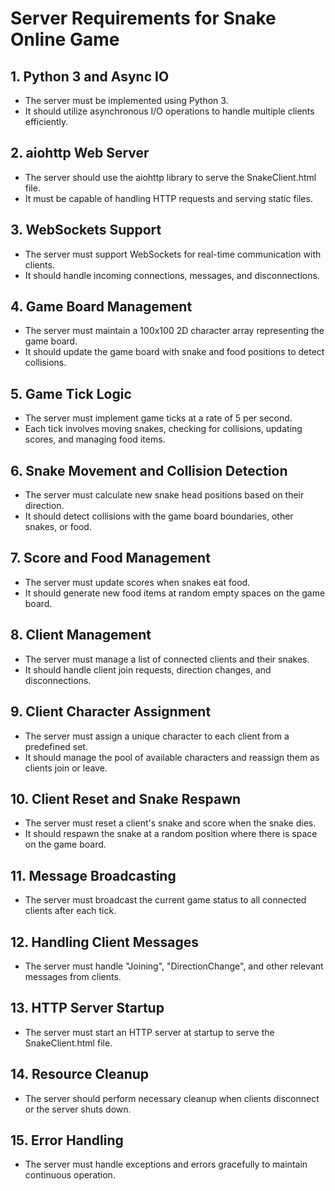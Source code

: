# Server Requirements for Snake Online Game

## 1. Python 3 and Async IO
- The server must be implemented using Python 3.
- It should utilize asynchronous I/O operations to handle multiple clients efficiently.

## 2. aiohttp Web Server
- The server should use the aiohttp library to serve the SnakeClient.html file.
- It must be capable of handling HTTP requests and serving static files.

## 3. WebSockets Support
- The server must support WebSockets for real-time communication with clients.
- It should handle incoming connections, messages, and disconnections.

## 4. Game Board Management
- The server must maintain a 100x100 2D character array representing the game board.
- It should update the game board with snake and food positions to detect collisions.

## 5. Game Tick Logic
- The server must implement game ticks at a rate of 5 per second.
- Each tick involves moving snakes, checking for collisions, updating scores, and managing food items.

## 6. Snake Movement and Collision Detection
- The server must calculate new snake head positions based on their direction.
- It should detect collisions with the game board boundaries, other snakes, or food.

## 7. Score and Food Management
- The server must update scores when snakes eat food.
- It should generate new food items at random empty spaces on the game board.

## 8. Client Management
- The server must manage a list of connected clients and their snakes.
- It should handle client join requests, direction changes, and disconnections.

## 9. Client Character Assignment
- The server must assign a unique character to each client from a predefined set.
- It should manage the pool of available characters and reassign them as clients join or leave.

## 10. Client Reset and Snake Respawn
- The server must reset a client's snake and score when the snake dies.
- It should respawn the snake at a random position where there is space on the game board.

## 11. Message Broadcasting
- The server must broadcast the current game status to all connected clients after each tick.

## 12. Handling Client Messages
- The server must handle "Joining", "DirectionChange", and other relevant messages from clients.

## 13. HTTP Server Startup
- The server must start an HTTP server at startup to serve the SnakeClient.html file.

## 14. Resource Cleanup
- The server should perform necessary cleanup when clients disconnect or the server shuts down.

## 15. Error Handling
- The server must handle exceptions and errors gracefully to maintain continuous operation.
